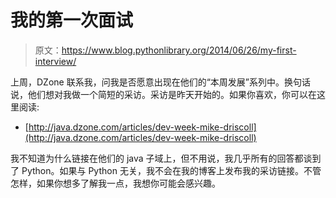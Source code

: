 # 我的第一次面试

> 原文：<https://www.blog.pythonlibrary.org/2014/06/26/my-first-interview/>

上周，DZone 联系我，问我是否愿意出现在他们的“本周发展”系列中。换句话说，他们想对我做一个简短的采访。采访是昨天开始的。如果你喜欢，你可以在这里阅读:

*   [http://java.dzone.com/articles/dev-week-mike-driscoll](http://java.dzone.com/articles/dev-week-mike-driscoll)

我不知道为什么链接在他们的 java 子域上，但不用说，我几乎所有的回答都谈到了 Python。如果与 Python 无关，我不会在我的博客上发布我的采访链接。不管怎样，如果你想多了解我一点，我想你可能会感兴趣。